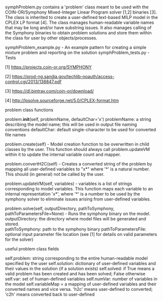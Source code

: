 symphProblem.py contains a 'problem' class meant to be used with the COIN-OR/Symphony Mixed-Integer Linear Program solver [1,2] binaries [3]. The class is inherited to create a user-defined text-based MILP model in the CPLEX LP format [4].  The class manages human-readable variable names that may be long and/or have substring issues.  It also manages calling of the Symphony binaries to obtain problem solutions and store them within the class for user by other objects/processes.

symphProblem_example.py - An example pattern for creating a simple mixture problem and reporting on the solution
symphProblem_tests.py - Tests

[1] https://projects.coin-or.org/SYMPHONY

[2] https://prod-ng.sandia.gov/techlib-noauth/access-control.cgi/2013/138847.pdf

[3] https://dl.bintray.com/coin-or/download/

[4] http://lpsolve.sourceforge.net/5.0/CPLEX-format.htm

problem class functions

problem.__init__(self, problemName, defaultChar='x')
problemName: a string describing the model name; this will be used in output file naming conventions
defaultChar: default single-character to be used for converted file names

problem.create(self) - Model creation function to be overwritten in child classes by the user.  This function should always call problem.updateVM within it to update the internal variable count and mapper.

problem.convertH2C(self) - Creates a converted string of the problem by mapping all user-defined variables to "x*" where '*' is a natural number.  This should (in general) not be called by the user.

problem.updateVM(self, variables) - variables is a list of strings corresponding to model variables. This function maps each variable to an internal representation 'x*', where '*' is a number to be used by the symphony solver to eliminate issues arising from user-defined variables.

problem.solve(self, outputDirectory, pathToSymphony, pathToParametersFile=None) - Runs the symphony binary on the model.  outputDirectory: the directory where model files will be generated and stored.  
pathToSymphony: path to the symphony binary
pathToParametersFile: optional input parameter file location (see [1] for details on valid parameters for the solver)

useful problem class fields

self.problem: string corresponding to the entire human-readable model specified by the user
self.solution: dictionary of user-defined variables and their values in the solution (if a solution exists)
self.solved: if True means a valid problem has been created and has been solved; False otherwise
self.var: set of human-defined variables
self.numVar: number of variables in the model
self.variableMap = a mapping of user-defined variables and their converted names and vice versa.  'h2c' means user-defined to converted; 'c2h' means converted back to user-defined
